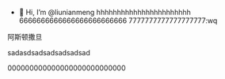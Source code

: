 - 👋 Hi, I’m @liunianmeng
hhhhhhhhhhhhhhhhhhhhhhh
6666666666666666666666666
7777777777777777777:wq

阿斯顿撒旦

sadasdsadsadsadsadsad


000000000000000000000000000
